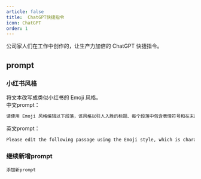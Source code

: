 ```yaml
---
article: false
title:  ChatGPT快捷指令
icon: ChatGPT
order: 1
---
```


公司家人们在工作中创作的，让生产力加倍的 ChatGPT 快捷指令。

## prompt

### 小红书风格
将文本改写成类似小红书的 Emoji 风格。  
中文prompt：
```html
请使用 Emoji 风格编辑以下段落，该风格以引人入胜的标题、每个段落中包含表情符号和在末尾添加相关标签为特点。请确保保持原文的意思。
```
英文prompt：
```html
Please edit the following passage using the Emoji style, which is characterized by captivating headlines, the inclusion of emoticons in each paragraph, and the addition of relevant tags at the end. Be sure to maintain the original meaning of the text. Please begin by editing the following text: [小红书内容]
```
### 继续新增prompt
```
添加新prompt
```
